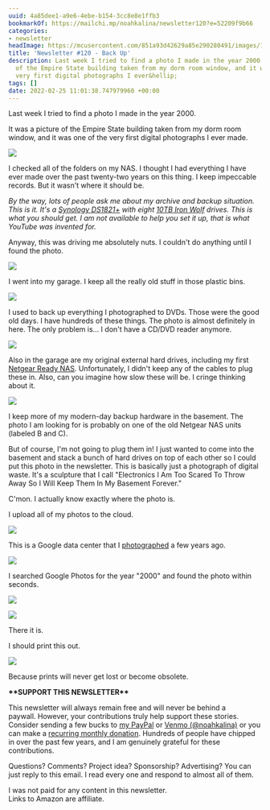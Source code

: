 ```yaml
---
uuid: 4a85dee1-a9e6-4ebe-b154-3cc8e8e1ffb3
bookmarkOf: https://mailchi.mp/noahkalina/newsletter120?e=52209f9b66
categories:
- newsletter
headImage: https://mcusercontent.com/851a93d42629a85e290280491/images/1da0b024-83fc-90d5-d07e-1da4d8be530b.jpg
title: 'Newsletter #120 - Back Up'
description: Last week I tried to find a photo I made in the year 2000. It was a picture
  of the Empire State building taken from my dorm room window, and it was one of the
  very first digital photographs I ever&hellip;
tags: []
date: 2022-02-25 11:01:38.747979960 +00:00
---
```


Last week I tried to find a photo I made in the year 2000. 

It was a picture of the Empire State building taken from my dorm room window, and it was one of the very first digital photographs I ever made.

![](https://mcusercontent.com/851a93d42629a85e290280491/images/1da0b024-83fc-90d5-d07e-1da4d8be530b.jpg)

I checked all of the folders on my NAS. I thought I had everything I have ever made over the past twenty-two years on this thing. I keep impeccable records. But it wasn't where it should be. 

_By the way, lots of people ask me about my archive and backup situation. This is it. It's a [Synology DS1821+](https://amzn.to/3GY9BQn) with eight [10TB Iron Wolf](https://amzn.to/3rXs8rU) drives. This is what you should get. I am not available to help you set it up, that is what YouTube was invented for._

Anyway, this was driving me absolutely nuts. I couldn't do anything until I found the photo.  

![](https://mcusercontent.com/851a93d42629a85e290280491/images/2a9fe013-3c05-b30f-a083-59f2c9d64f55.jpg)

I went into my garage. I keep all the really old stuff in those plastic bins.

![](https://mcusercontent.com/851a93d42629a85e290280491/images/3acaeb03-482a-3384-f421-bbc07abe7a27.jpg)

I used to back up everything I photographed to DVDs. Those were the good old days. I have hundreds of these things. The photo is almost definitely in here. The only problem is... I don't have a CD/DVD reader anymore. 

![](https://mcusercontent.com/851a93d42629a85e290280491/images/86357948-a325-7558-a9ff-d7a24e521c36.jpg)

Also in the garage are my original external hard drives, including my first [Netgear Ready NAS](https://amzn.to/3BwpDjm). Unfortunately, I didn't keep any of the cables to plug these in. Also, can you imagine how slow these will be. I cringe thinking about it.

![](https://mcusercontent.com/851a93d42629a85e290280491/_compresseds/cab4ccb5-0731-7584-7ba4-dd54e9b86aa0.jpg)

I keep more of my modern-day backup hardware in the basement. The photo I am looking for is probably on one of the old Netgear NAS units (labeled B and C).

But of course, I'm not going to plug them in! I just wanted to come into the basement and stack a bunch of hard drives on top of each other so I could put this photo in the newsletter. This is basically just a photograph of digital waste. It's a sculpture that I call "Electronics I Am Too Scared To Throw Away So I Will Keep Them In My Basement Forever."

C'mon. I actually know exactly where the photo is. 

I upload all of my photos to the cloud. 

![](https://mcusercontent.com/851a93d42629a85e290280491/_compresseds/a4e45f0e-a386-b232-571c-b31c240b9f80.jpg)

This is a Google data center that I [photographed](https://datacentermurals.withgoogle.com/mayescounty) a few years ago. 

![](https://mcusercontent.com/851a93d42629a85e290280491/_compresseds/f54ebab0-a304-1ab1-09af-9ceed710eec9.jpg)

I searched Google Photos for the year "2000" and found the photo within seconds. 

![](https://mcusercontent.com/851a93d42629a85e290280491/images/66f3d6ea-2122-b1ab-085e-6f755ad44ede.jpg)

![](https://mcusercontent.com/851a93d42629a85e290280491/images/3cef95e7-a5d4-8ed8-18d7-cd79b7181be6.jpg)

There it is.

I should print this out. 

![](https://mcusercontent.com/851a93d42629a85e290280491/images/3f87ed32-3a7f-1177-4525-624c37a5de4f.jpg)

Because prints will never get lost or become obsolete. 

**\*\*SUPPORT THIS NEWSLETTER\*\***

This newsletter will always remain free and will never be behind a paywall. However, your contributions truly help support these stories. Consider sending a few bucks to [my PayPal](https://www.paypal.com/paypalme/noahkalina) or [Venmo (@noahkalina)](https://venmo.com/noahkalina) or you can make a [recurring monthly donation](https://subscribe.bigcartel.com/noahkalina). Hundreds of people have chipped in over the past few years, and I am genuinely grateful for these contributions.

Questions? Comments? Project idea? Sponsorship? Advertising? You can just reply to this email. I read every one and respond to almost all of them. 

I was not paid for any content in this newsletter.   
Links to Amazon are affiliate.